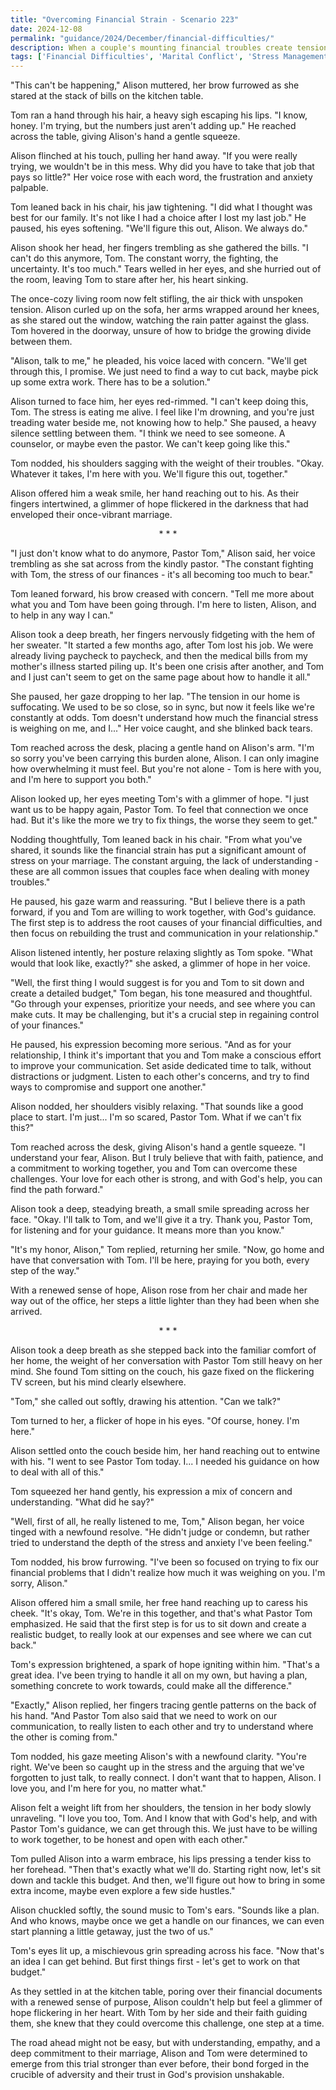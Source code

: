 ```yaml
---
title: "Overcoming Financial Strain - Scenario 223"
date: 2024-12-08
permalink: "guidance/2024/December/financial-difficulties/"
description: When a couple's mounting financial troubles create tension in their marriage, they turn to Pastor Tom Rhodes for guidance on how to navigate the emotional and spiritual challenges of their situation and find a path forward together.
tags: ['Financial Difficulties', 'Marital Conflict', 'Stress Management', 'Faith-based Problem Solving', 'Pastoral Guidance']
---
```

"This can't be happening," Alison muttered, her brow furrowed as she stared at the stack of bills on the kitchen table.

Tom ran a hand through his hair, a heavy sigh escaping his lips. "I know, honey. I'm trying, but the numbers just aren't adding up." He reached across the table, giving Alison's hand a gentle squeeze.

Alison flinched at his touch, pulling her hand away. "If you were really trying, we wouldn't be in this mess. Why did you have to take that job that pays so little?" Her voice rose with each word, the frustration and anxiety palpable.

Tom leaned back in his chair, his jaw tightening. "I did what I thought was best for our family. It's not like I had a choice after I lost my last job." He paused, his eyes softening. "We'll figure this out, Alison. We always do."

Alison shook her head, her fingers trembling as she gathered the bills. "I can't do this anymore, Tom. The constant worry, the fighting, the uncertainty. It's too much." Tears welled in her eyes, and she hurried out of the room, leaving Tom to stare after her, his heart sinking.

The once-cozy living room now felt stifling, the air thick with unspoken tension. Alison curled up on the sofa, her arms wrapped around her knees, as she stared out the window, watching the rain patter against the glass. Tom hovered in the doorway, unsure of how to bridge the growing divide between them.

"Alison, talk to me," he pleaded, his voice laced with concern. "We'll get through this, I promise. We just need to find a way to cut back, maybe pick up some extra work. There has to be a solution."

Alison turned to face him, her eyes red-rimmed. "I can't keep doing this, Tom. The stress is eating me alive. I feel like I'm drowning, and you're just treading water beside me, not knowing how to help." She paused, a heavy silence settling between them. "I think we need to see someone. A counselor, or maybe even the pastor. We can't keep going like this."

Tom nodded, his shoulders sagging with the weight of their troubles. "Okay. Whatever it takes, I'm here with you. We'll figure this out, together."

Alison offered him a weak smile, her hand reaching out to his. As their fingers intertwined, a glimmer of hope flickered in the darkness that had enveloped their once-vibrant marriage.

<center>* * *</center>

"I just don't know what to do anymore, Pastor Tom," Alison said, her voice trembling as she sat across from the kindly pastor. "The constant fighting with Tom, the stress of our finances - it's all becoming too much to bear."

Tom leaned forward, his brow creased with concern. "Tell me more about what you and Tom have been going through. I'm here to listen, Alison, and to help in any way I can."

Alison took a deep breath, her fingers nervously fidgeting with the hem of her sweater. "It started a few months ago, after Tom lost his job. We were already living paycheck to paycheck, and then the medical bills from my mother's illness started piling up. It's been one crisis after another, and Tom and I just can't seem to get on the same page about how to handle it all."

She paused, her gaze dropping to her lap. "The tension in our home is suffocating. We used to be so close, so in sync, but now it feels like we're constantly at odds. Tom doesn't understand how much the financial stress is weighing on me, and I..." Her voice caught, and she blinked back tears.

Tom reached across the desk, placing a gentle hand on Alison's arm. "I'm so sorry you've been carrying this burden alone, Alison. I can only imagine how overwhelming it must feel. But you're not alone - Tom is here with you, and I'm here to support you both."

Alison looked up, her eyes meeting Tom's with a glimmer of hope. "I just want us to be happy again, Pastor Tom. To feel that connection we once had. But it's like the more we try to fix things, the worse they seem to get."

Nodding thoughtfully, Tom leaned back in his chair. "From what you've shared, it sounds like the financial strain has put a significant amount of stress on your marriage. The constant arguing, the lack of understanding - these are all common issues that couples face when dealing with money troubles."

He paused, his gaze warm and reassuring. "But I believe there is a path forward, if you and Tom are willing to work together, with God's guidance. The first step is to address the root causes of your financial difficulties, and then focus on rebuilding the trust and communication in your relationship."

Alison listened intently, her posture relaxing slightly as Tom spoke. "What would that look like, exactly?" she asked, a glimmer of hope in her voice.

"Well, the first thing I would suggest is for you and Tom to sit down and create a detailed budget," Tom began, his tone measured and thoughtful. "Go through your expenses, prioritize your needs, and see where you can make cuts. It may be challenging, but it's a crucial step in regaining control of your finances."

He paused, his expression becoming more serious. "And as for your relationship, I think it's important that you and Tom make a conscious effort to improve your communication. Set aside dedicated time to talk, without distractions or judgment. Listen to each other's concerns, and try to find ways to compromise and support one another."

Alison nodded, her shoulders visibly relaxing. "That sounds like a good place to start. I'm just... I'm so scared, Pastor Tom. What if we can't fix this?"

Tom reached across the desk, giving Alison's hand a gentle squeeze. "I understand your fear, Alison. But I truly believe that with faith, patience, and a commitment to working together, you and Tom can overcome these challenges. Your love for each other is strong, and with God's help, you can find the path forward."

Alison took a deep, steadying breath, a small smile spreading across her face. "Okay. I'll talk to Tom, and we'll give it a try. Thank you, Pastor Tom, for listening and for your guidance. It means more than you know."

"It's my honor, Alison," Tom replied, returning her smile. "Now, go home and have that conversation with Tom. I'll be here, praying for you both, every step of the way."

With a renewed sense of hope, Alison rose from her chair and made her way out of the office, her steps a little lighter than they had been when she arrived.

<center>* * *</center>

Alison took a deep breath as she stepped back into the familiar comfort of her home, the weight of her conversation with Pastor Tom still heavy on her mind. She found Tom sitting on the couch, his gaze fixed on the flickering TV screen, but his mind clearly elsewhere.

"Tom," she called out softly, drawing his attention. "Can we talk?"

Tom turned to her, a flicker of hope in his eyes. "Of course, honey. I'm here."

Alison settled onto the couch beside him, her hand reaching out to entwine with his. "I went to see Pastor Tom today. I... I needed his guidance on how to deal with all of this."

Tom squeezed her hand gently, his expression a mix of concern and understanding. "What did he say?"

"Well, first of all, he really listened to me, Tom," Alison began, her voice tinged with a newfound resolve. "He didn't judge or condemn, but rather tried to understand the depth of the stress and anxiety I've been feeling."

Tom nodded, his brow furrowing. "I've been so focused on trying to fix our financial problems that I didn't realize how much it was weighing on you. I'm sorry, Alison."

Alison offered him a small smile, her free hand reaching up to caress his cheek. "It's okay, Tom. We're in this together, and that's what Pastor Tom emphasized. He said that the first step is for us to sit down and create a realistic budget, to really look at our expenses and see where we can cut back."

Tom's expression brightened, a spark of hope igniting within him. "That's a great idea. I've been trying to handle it all on my own, but having a plan, something concrete to work towards, could make all the difference."

"Exactly," Alison replied, her fingers tracing gentle patterns on the back of his hand. "And Pastor Tom also said that we need to work on our communication, to really listen to each other and try to understand where the other is coming from."

Tom nodded, his gaze meeting Alison's with a newfound clarity. "You're right. We've been so caught up in the stress and the arguing that we've forgotten to just talk, to really connect. I don't want that to happen, Alison. I love you, and I'm here for you, no matter what."

Alison felt a weight lift from her shoulders, the tension in her body slowly unraveling. "I love you too, Tom. And I know that with God's help, and with Pastor Tom's guidance, we can get through this. We just have to be willing to work together, to be honest and open with each other."

Tom pulled Alison into a warm embrace, his lips pressing a tender kiss to her forehead. "Then that's exactly what we'll do. Starting right now, let's sit down and tackle this budget. And then, we'll figure out how to bring in some extra income, maybe even explore a few side hustles."

Alison chuckled softly, the sound music to Tom's ears. "Sounds like a plan. And who knows, maybe once we get a handle on our finances, we can even start planning a little getaway, just the two of us."

Tom's eyes lit up, a mischievous grin spreading across his face. "Now that's an idea I can get behind. But first things first - let's get to work on that budget."

As they settled in at the kitchen table, poring over their financial documents with a renewed sense of purpose, Alison couldn't help but feel a glimmer of hope flickering in her heart. With Tom by her side and their faith guiding them, she knew that they could overcome this challenge, one step at a time.

The road ahead might not be easy, but with understanding, empathy, and a deep commitment to their marriage, Alison and Tom were determined to emerge from this trial stronger than ever before, their bond forged in the crucible of adversity and their trust in God's provision unshakable.


